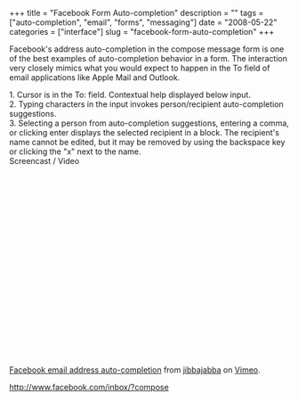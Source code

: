 +++
title = "Facebook Form Auto-completion"
description = ""
tags = ["auto-completion", "email", "forms", "messaging"]
date = "2008-05-22"
categories = ["interface"]
slug = "facebook-form-auto-completion"
+++


<p>Facebook's address auto-completion in the compose message form is one of the best examples of auto-completion behavior in a form. The interaction very closely mimics what you would expect to happen in the To field of email applications like Apple Mail and Outlook.</p>
<div id="screens-full" class="clear"><div class="caption">1. Cursor is in the To: field. Contextual help displayed below input.</div><div class="fullimg clear"><a href="/media/interface/facebook-email-autocompletion-1.png" class="group" rel="group" title="1. Cursor is in the To: field. Contextual help displayed below input."><img src="/media/interface/facebook-email-autocompletion-1.png" alt="" class="img-responsive"></a></div></div><div id="screens-full" class="clear"><div class="caption">2. Typing characters in the input invokes person/recipient auto-completion suggestions. </div><div class="fullimg clear"><a href="/media/interface/facebook-email-autocompletion-2.png" class="group" rel="group" title="2. Typing characters in the input invokes person/recipient auto-completion suggestions. "><img src="/media/interface/facebook-email-autocompletion-2.png" alt="" class="img-responsive"></a></div></div><div id="screens-full" class="clear"><div class="caption">3. Selecting a person from auto-completion suggestions, entering a comma, or clicking enter displays the selected recipient in a block. The recipient's name cannot be edited, but it may be removed by using the backspace key or clicking the &quot;x&quot; next to the name. </div><div class="fullimg clear"><a href="/media/interface/facebook-email-autocompletion-3.png" class="group" rel="group" title="3. Selecting a person from auto-completion suggestions, entering a comma, or clicking enter displays..."><img src="/media/interface/facebook-email-autocompletion-3.png" alt="" class="img-responsive"></a></div></div><div class="video"><div class="caption aptureNoAutolink">Screencast / Video</div><div class="video-object"><object width="610" height="358">	<param name="allowfullscreen" value="true" />	<param name="allowscriptaccess" value="always" />	<param name="movie" value="http://www.vimeo.com/moogaloop.swf?clip_id=1051375&amp;server=www.vimeo.com&amp;show_title=1&amp;show_byline=1&amp;show_portrait=0&amp;color=00ADEF&amp;fullscreen=1" />	<embed src="http://www.vimeo.com/moogaloop.swf?clip_id=1051375&amp;server=www.vimeo.com&amp;show_title=1&amp;show_byline=1&amp;show_portrait=0&amp;color=00ADEF&amp;fullscreen=1" type="application/x-shockwave-flash" allowfullscreen="true" allowscriptaccess="always" width="610" height="358"></embed></object><br /><a href="http://www.vimeo.com/1051375?pg=embed&amp;sec=1051375">Facebook email address auto-completion</a> from <a href="http://www.vimeo.com/jibbajabba?pg=embed&amp;sec=1051375">jibbajabba</a> on <a href="http://vimeo.com/?pg=embed&amp;sec=1051375">Vimeo</a>.</div></div>        
<p><a href="http://www.facebook.com/inbox/?compose">http://www.facebook.com/inbox/?compose</a></p>

